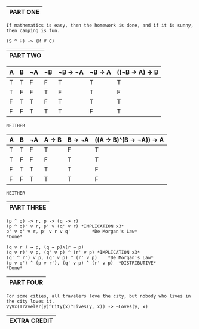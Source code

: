 |PART ONE|
|--------|

```
If mathematics is easy, then the homework is done, and if it is sunny, then camping is fun.

(S ^ H) -> (M V C) 
```
|PART TWO|
|--------|

| A | B | ¬A | ¬B | ¬B -> ¬A | ¬B -> A | ((¬B -> A) -> B
|---|---|--- |--- | -------- | ------- | ---------------
| T | T | F  | F  | T        | T       | T
| T | F | F  | T  | F        | T       | F
| F | T | T  | F  | T        | T       | T
| F | F | T  | T  | T        | F       | T

```NEITHER```

| A | B | ¬A | A -> B | B -> ¬A | ((A -> B)^(B -> ¬A)) -> A
|---|---|--- | ------ | ------- | -----------------------
| T | T | F  | T      | F       | T
| T | F | F  | F      | T       | T
| F | T | T  | T      | T       | F
| F | F | T  | T      | T       | F

```NEITHER```

|PART THREE|
|----------|

```
(p ^ q) -> r, p -> (q -> r)
(p ^ q)' v r, p' v (q' v r) *IMPLICATION x3*
p' v q' v r, p' v r v q'        *De Morgan's Law*
*Done*

(q v r ) → p, (q → p)∧(r → p)
(q v r)' v p, (q' v p) ^ (r' v p) *IMPLICATION x3*
(q' ^ r') v p, (q' v p) ^ (r' v p)    *De Morgan's Law*
(p v q') ^ (p v r'), (q' v p) ^ (r' v p)  *DISTRIBUTIVE*
*Done*
```

|PART FOUR|
|---------|

```
For some cities, all travelers love the city, but nobody who lives in the city loves it.
∀y∀x(Traveler(y)^City(x)^Lives(y, x)) -> ¬Loves(y, x)
```

|EXTRA CREDIT|
|------------|
